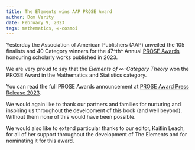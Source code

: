 ```yaml
---
title: The Elements wins AAP PROSE Award
author: Dom Verity
date: February 9, 2023
tags: mathematics, ∞-cosmoi
---
```


Yesterday the Association of American Publishers (AAP) unveiled the 105 finalists and 40 Category winners for the 47^th^ Annual [PROSE Awards](https://proseawards.com) honouring scholarly works published in 2023.

We are very proud to say that the _Elements of ∞-Category Theory_ won the PROSE Award in the Mathematics and Statistics category.

<!--more-->

You can read the full PROSE Awards announcement at [PROSE Award Press Release 2023](https://publishers.org/news/association-of-american-publishers-announces-finalists-and-category-winners-for-2023-prose-awards/).

We would again like to thank our partners and families for nurturing and inspiring us throughout the development of this book (and well beyond). Without them none of this would have been possible.

We would also like to extend particular thanks to our editor, Kaitlin Leach, for all of her support throughout the development of The Elements and for nominating it for this award.
